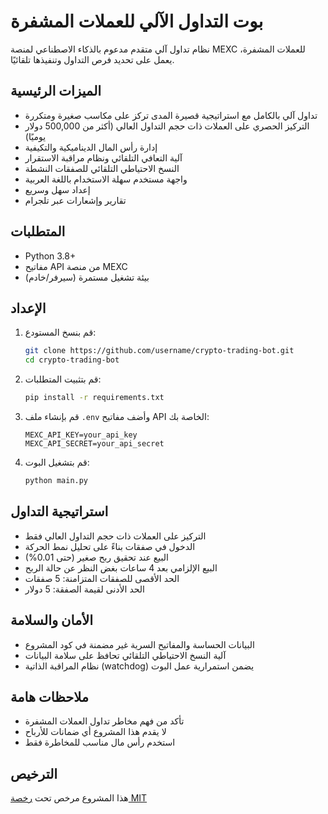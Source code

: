 # بوت التداول الآلي للعملات المشفرة

نظام تداول آلي متقدم مدعوم بالذكاء الاصطناعي لمنصة MEXC للعملات المشفرة، يعمل على تحديد فرص التداول وتنفيذها تلقائيًا.

## الميزات الرئيسية

- تداول آلي بالكامل مع استراتيجية قصيرة المدى تركز على مكاسب صغيرة ومتكررة
- التركيز الحصري على العملات ذات حجم التداول العالي (أكثر من 500,000 دولار يوميًا)
- إدارة رأس المال الديناميكية والتكيفية
- آلية التعافي التلقائي ونظام مراقبة الاستقرار
- النسخ الاحتياطي التلقائي للصفقات النشطة
- واجهة مستخدم سهلة الاستخدام باللغة العربية
- إعداد سهل وسريع
- تقارير وإشعارات عبر تلجرام

## المتطلبات

- Python 3.8+
- مفاتيح API من منصة MEXC
- بيئة تشغيل مستمرة (سيرفر/خادم)

## الإعداد

1. قم بنسخ المستودع:
   ```bash
   git clone https://github.com/username/crypto-trading-bot.git
   cd crypto-trading-bot
   ```

2. قم بتثبيت المتطلبات:
   ```bash
   pip install -r requirements.txt
   ```

3. قم بإنشاء ملف `.env` وأضف مفاتيح API الخاصة بك:
   ```
   MEXC_API_KEY=your_api_key
   MEXC_API_SECRET=your_api_secret
   ```

4. قم بتشغيل البوت:
   ```bash
   python main.py
   ```

## استراتيجية التداول

- التركيز على العملات ذات حجم التداول العالي فقط
- الدخول في صفقات بناءً على تحليل نمط الحركة
- البيع عند تحقيق ربح صغير (حتى 0.01%)
- البيع الإلزامي بعد 4 ساعات بغض النظر عن حالة الربح
- الحد الأقصى للصفقات المتزامنة: 5 صفقات
- الحد الأدنى لقيمة الصفقة: 5 دولار

## الأمان والسلامة

- البيانات الحساسة والمفاتيح السرية غير مضمنة في كود المشروع
- آلية النسخ الاحتياطي التلقائي تحافظ على سلامة البيانات
- نظام المراقبة الذاتية (watchdog) يضمن استمرارية عمل البوت

## ملاحظات هامة

- تأكد من فهم مخاطر تداول العملات المشفرة
- لا يقدم هذا المشروع أي ضمانات للأرباح
- استخدم رأس مال مناسب للمخاطرة فقط

## الترخيص

هذا المشروع مرخص تحت [رخصة MIT](LICENSE)